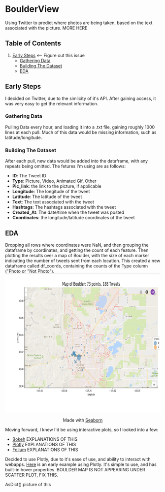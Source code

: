 # BoulderView
Using Twitter to predict where photos are being taken, based on the text associated with the picture. MORE HERE

## Table of Contents
1. [Early Steps](#Early-Steps) <-- Figure out this issue
   * [Gathering Data](#Gathering-The-Data)
   * [Building The Dataset](#Building-the-Dataset)
   * [EDA](#EDA)


## Early Steps
I decided on Twitter, due to the simlicity of it's API. After gaining access, it was very easy to get the relevant information.
### Gathering Data
Pulling Data every hour, and loading it into a .txt file, gaining roughly 1000 lines at each pull. Much of this data would be missing information, such as latitude/longitude.
### Building The Dataset
After each pull, new data would be added into the dataframe, with any repeats being omitted. The fetures I'm using are as follows:
* **ID**: The Tweet ID
* **Type**: Picture, Video, Animated Gif, Other
* **Pic_link**: the link to the picture, if applicable
* **Longitude**: The longitude of the tweet
* **Latitude**: The latitude of the tweet
* **Text**: The text associated with the tweet
* **Hashtags**: The hashtags associated with the tweet
* **Created_At**: The date/time when the tweet was posted
* **Coordinates**: the longitude/latitude coordinates of the tweet

## EDA
Dropping all rows where coordinates were NaN, and then grouping the dataframe by coordinates, and getting the count of each feature. Then plotting the results over a map of Boulder, with the size of each marker indicating the number of tweets sent from each location. This created a new dataframe called df_coords, containing the counts of the Type column ("Photo or "Not Photo"). 
<img alt="EDA_1" src="data/images/EDA_2.jpg" width='700' height = '450'><div style="text-align:center;">Made with [Seaborn](https://seaborn.pydata.org/)</div>



Moving forward, I knew I'd be using interactive plots, so I looked into a few:
* [Bokeh](https://bokeh.pydata.org/en/latest/) EXPLANATIONS OF THIS
* [Plotly](https://plot.ly/) EXPLANATIONS OF THIS 
* [Folium](https://folium.readthedocs.io/en/latest/) EXPLANATIONS OF THIS

Decided to use Plotly, due to it's ease of use, and ability to interact with webapps. [Here](https://plot.ly/~martychandler13/8.embed) is an early example using Plotly. It's simple to use, and has built-in hover properties. BOULDER MAP IS NOT APPEARING UNDER SCATTER PLOT, FIX THIS.

AsDict() picture of this
